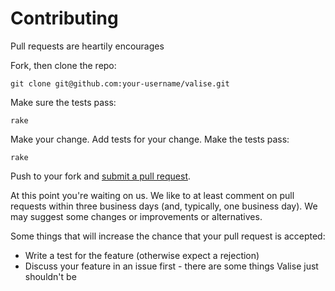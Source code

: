 # Contributing

Pull requests are heartily encourages

Fork, then clone the repo:

    git clone git@github.com:your-username/valise.git

Make sure the tests pass:

    rake

Make your change. Add tests for your change. Make the tests pass:

    rake

Push to your fork and [submit a pull request][pr].

[pr]: https://github.com/nyarly/valise/compare/

At this point you're waiting on us. We like to at least comment on pull requests
within three business days (and, typically, one business day). We may suggest
some changes or improvements or alternatives.

Some things that will increase the chance that your pull request is accepted:

* Write a test for the feature (otherwise expect a rejection)
* Discuss your feature in an issue first - there are some things Valise just shouldn't be
